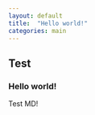 ```yaml
---
layout: default
title:  "Hello world!"
categories: main
---
```


## Test
### Hello world!

  Test MD!
